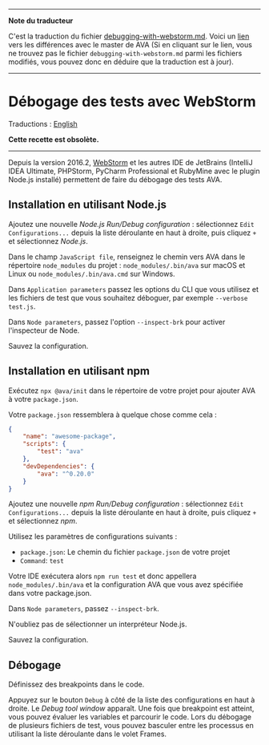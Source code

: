 ___
**Note du traducteur**

C'est la traduction du fichier [debugging-with-webstorm.md](https://github.com/avajs/ava/blob/master/docs/recipes/debugging-with-webstorm.md). Voici un [lien](https://github.com/avajs/ava/compare/4953457277a355e231beaa11431eb58a209ae7fc...master#diff-1fb9cdb432e04d416229256c338f1a06) vers les différences avec le master de AVA (Si en cliquant sur le lien, vous ne trouvez pas le fichier `debugging-with-webstorm.md` parmi les fichiers modifiés, vous pouvez donc en déduire que la traduction est à jour).
___
# Débogage des tests avec WebStorm

Traductions : [English](https://github.com/avajs/ava/blob/master/docs/recipes/debugging-with-webstorm.md)

**Cette recette est obsolète.**

---

Depuis la version 2016.2, [WebStorm](https://www.jetbrains.com/webstorm/) et les autres IDE de JetBrains (IntelliJ IDEA Ultimate, PHPStorm, PyCharm Professional et RubyMine avec le plugin Node.js installé) permettent de faire du débogage des tests AVA.


## Installation en utilisant Node.js

Ajoutez une nouvelle *Node.js Run/Debug configuration* : sélectionnez `Edit Configurations...` depuis la liste déroulante en haut à droite, puis cliquez `+` et sélectionnez *Node.js*.

Dans le champ `JavaScript file`, renseignez le chemin vers AVA dans le répertoire `node_modules` du projet : `node_modules/.bin/ava` sur macOS et Linux ou `node_modules/.bin/ava.cmd` sur Windows.

Dans `Application parameters` passez les options du CLI que vous utilisez et les fichiers de test que vous souhaitez déboguer, par exemple `--verbose test.js`.

Dans `Node parameters`, passez l'option `--inspect-brk` pour activer l'inspecteur de Node.

Sauvez la configuration.

## Installation en utilisant npm

Exécutez `npx @ava/init` dans le répertoire de votre projet pour ajouter AVA à votre `package.json`.

Votre `package.json` ressemblera à quelque chose comme cela :

```json
{
	"name": "awesome-package",
	"scripts": {
		"test": "ava"
	},
	"devDependencies": {
		"ava": "^0.20.0"
	}
}
```

Ajoutez une nouvelle *npm Run/Debug configuration* : sélectionnez `Edit Configurations...` depuis la liste déroulante en haut à droite, puis cliquez `+` et sélectionnez *npm*.

Utilisez les paramètres de configurations suivants :

- `package.json`: Le chemin du fichier `package.json` de votre projet
- `Command`: `test`

Votre IDE exécutera alors `npm run test` et donc appellera `node_modules/.bin/ava` et la configuration AVA que vous avez spécifiée dans votre package.json.

Dans `Node parameters`, passez `--inspect-brk`.

N'oubliez pas de sélectionner un interpréteur Node.js.

Sauvez la configuration.

## Débogage

Définissez des breakpoints dans le code.

Appuyez sur le bouton `Debug` à côté de la liste des configurations en haut à droite. Le *Debug tool window* apparaît. Une fois que breakpoint est atteint, vous pouvez évaluer les variables et parcourir le code. Lors du débogage de plusieurs fichiers de test, vous pouvez basculer entre les processus en utilisant la liste déroulante dans le volet Frames.

